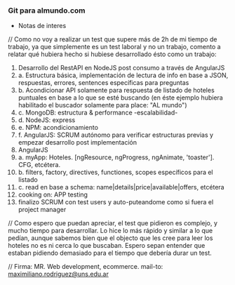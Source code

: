 ### Git para almundo.com


- Notas de interes

// Como no voy a realizar un test que supere más de 2h de mi tiempo de trabajo, ya que simplemente es un test laboral y no un trabajo, comento a relatar qué hubiera hecho si hubiese desarrollado ésto como un trabajo:

1. Desarrollo del RestAPI en NodeJS post consumo a través de AngularJS
1. a. Estructura básica, implementación de lectura de info en base a JSON, respuestas, errores, sentences específicas para preguntas
1. b. Acondicionar API solamente para respuesta de listado de hoteles puntuales en base a lo que se esté buscando (en éste ejemplo hubiera habilitado el buscador solamente para place: "AL mundo")
1. c. MongoDB: estructura & performance -escalabilidad-
1. d. NodeJS: express
1. e. NPM: acondicionamiento
1. f. AngularJS: SCRUM autónomo para verificar estructuras previas y empezar desarrollo post implementación
2. AngularJS
2. a. myApp: Hoteles. [ngResource, ngProgress, ngAnimate, 'toaster']. CFG, etcétera.
2. b. filters, factory, directives, functiones, scopes específicos para el listado
2. c. read en base a schema: name|details|price|available|offers, etcétera
3. cooking on: APP testing
4. finalizo SCRUM con test users y auto-puteandome como si fuera el project manager


// Como espero que puedan apreciar, el test que pidieron es complejo, y mucho tiempo para desarrollar. Lo hice lo más rápido y similar a lo que pedían, aunque sabemos bien que el objecto que les cree para leer los hoteles no es ni cerca lo que buscaban. Espero sepan entender que estaban pidiendo demasiado para el tiempo que debería durar un test.



// Firma: MR. Web development, ecommerce. mail-to: maximiliano.rodriguez@uns.edu.ar
